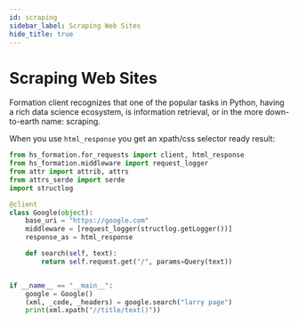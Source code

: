 ```yaml
---
id: scraping
sidebar_label: Scraping Web Sites
hide_title: true
---
```

# Scraping Web Sites

Formation client recognizes that one of the popular tasks in Python, having a rich data science ecosystem, is information retrieval, or in the more down-to-earth name: scraping.

When you use `html_response` you get an xpath/css selector ready result:

```py
from hs_formation.for_requests import client, html_response
from hs_formation.middleware import request_logger
from attr import attrib, attrs
from attrs_serde import serde
import structlog

@client
class Google(object):
    base_uri = "https://google.com"
    middleware = [request_logger(structlog.getLogger())]
    response_as = html_response

    def search(self, text):
        return self.request.get("/", params=Query(text))


if __name__ == "__main__":
    google = Google()
    (xml, _code, _headers) = google.search("larry page")
    print(xml.xpath("//title/text()"))
```